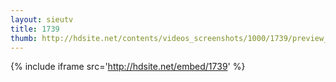 ```yaml
---
layout: sieutv
title: 1739
thumb: http://hdsite.net/contents/videos_screenshots/1000/1739/preview_360p.mp4.jpg
---
```

{% include iframe src='http://hdsite.net/embed/1739' %}
 
